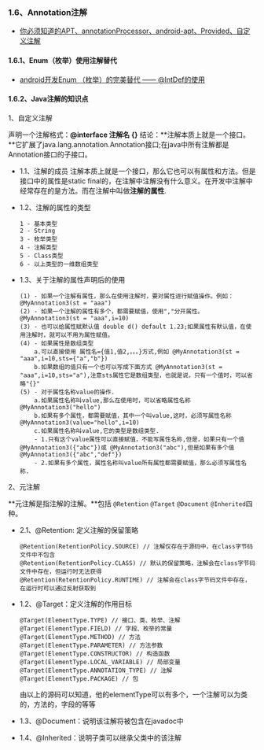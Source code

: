 ### 1.6、Annotation注解
- [ 你必须知道的APT、annotationProcessor、android-apt、Provided、自定义注解](http://blog.csdn.net/xx326664162/article/details/68490059)


#### 1.6.1、Enum（枚举）使用注解替代
- [android开发Enum （枚举）的完美替代 —— @IntDef的使用](http://blog.csdn.net/young21234/article/details/49962659)


#### 1.6.2、Java注解的知识点
1、自定义注解

声明一个注解格式：**@interface 注解名 {}**
结论：**注解本质上就是一个接口。**它扩展了java.lang.annotation.Annotation接口;在java中所有注解都是Annotation接口的子接口。

- 1.1、注解的成员
    注解本质上就是一个接口，那么它也可以有属性和方法。但是接口中的属性是static final的，在注解中注解没有什么意义。在开发中注解中经常存在的是方法。而在注解中叫做**注解的属性**.

- 1.2、注解的属性的类型
    ```
    1 - 基本类型
    2 - String
    3 - 枚举类型
    4 - 注解类型
    5 - Class类型
    6 - 以上类型的一维数组类型
    ```
    
- 1.3、关于注解的属性声明后的使用
    ```
    (1) - 如果一个注解有属性，那么在使用注解时，要对属性进行赋值操作。例如：@MyAnnotation3(st = "aaa")
    (2) - 如果一个注解的属性有多个，都需要赋值，使用","分开属性。@MyAnnotation3(st = "aaa",i=10)
    (3) - 也可以给属性赋默认值 double d() default 1.23;如果属性有默认值，在使用注解时，就可以不用为属性赋值。
    (4) - 如果属性是数组类型
        a.可以直接使用 属性名={值1,值2,。。。}方式,例如 @MyAnnotation3(st = "aaa",i=10,sts={"a","b"})
        b.如果数组的值只有一个也可以写成下面方式 @MyAnnotation3(st = "aaa",i=10,sts="a"),注意sts属性它是数组类型，也就是说，只有一个值时，可以省略"{}"
    (5) - 对于属性名称value的操作.
        a.如果属性名称叫value,那么在使用时，可以省略属性名称 @MyAnnotation3("hello")
        b.如果有多个属性，都需要赋值，其中一个叫value,这时，必须写属性名称@MyAnnotation3(value="hello",i=10)
        c.如果属性名称叫value,它的类型是数组类型.
        - 1.只有这个value属性可以直接赋值，不能写属性名称,但是，如果只有一个值@MyAnnotation3({"abc"})或 @MyAnnotation3("abc"),但是如果有多个值@MyAnnotation3({"abc","def"})							
        - 2.如果有多个属性，属性名称叫value所有属性都需要赋值，那么必须写属性名称.
    ```


2、元注解

**元注解是指注解的注解。**包括 `@Retention` `@Target` `@Document` `@Inherited`四种。

- 2.1、@Retention: 定义注解的保留策略
    ```
    @Retention(RetentionPolicy.SOURCE) // 注解仅存在于源码中，在class字节码文件中不包含
    @Retention(RetentionPolicy.CLASS) // 默认的保留策略，注解会在class字节码文件中存在，但运行时无法获得
    @Retention(RetentionPolicy.RUNTIME) // 注解会在class字节码文件中存在，在运行时可以通过反射获取到
    ```
				 
- 1.2、@Target：定义注解的作用目标
    ```
    @Target(ElementType.TYPE) // 接口、类、枚举、注解
    @Target(ElementType.FIELD) // 字段、枚举的常量
    @Target(ElementType.METHOD) // 方法
    @Target(ElementType.PARAMETER) // 方法参数
    @Target(ElementType.CONSTRUCTOR) // 构造函数
    @Target(ElementType.LOCAL_VARIABLE) // 局部变量
    @Target(ElementType.ANNOTATION_TYPE) // 注解
    @Target(ElementType.PACKAGE) // 包
    ```   

    由以上的源码可以知道，他的elementType可以有多个，一个注解可以为类的，方法的，字段的等等

- 1.3、@Document：说明该注解将被包含在javadoc中
- 1.4、@Inherited：说明子类可以继承父类中的该注解